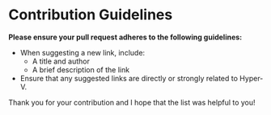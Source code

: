 # Contribution Guidelines

**Please ensure your pull request adheres to the following guidelines:**

- When suggesting a new link, include: 
	- A title and author
	- A brief description of the link
- Ensure that any suggested links are directly or strongly related to Hyper-V.

Thank you for your contribution and I hope that the list was helpful to you!
